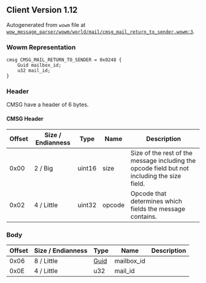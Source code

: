 ## Client Version 1.12

Autogenerated from `wowm` file at [`wow_message_parser/wowm/world/mail/cmsg_mail_return_to_sender.wowm:3`](https://github.com/gtker/wow_messages/tree/main/wow_message_parser/wowm/world/mail/cmsg_mail_return_to_sender.wowm#L3).

### Wowm Representation
```rust,ignore
cmsg CMSG_MAIL_RETURN_TO_SENDER = 0x0248 {
    Guid mailbox_id;
    u32 mail_id;
}
```
### Header
CMSG have a header of 6 bytes.

#### CMSG Header
| Offset | Size / Endianness | Type   | Name   | Description |
| ------ | ----------------- | ------ | ------ | ----------- |
| 0x00   | 2 / Big           | uint16 | size   | Size of the rest of the message including the opcode field but not including the size field.|
| 0x02   | 4 / Little        | uint32 | opcode | Opcode that determines which fields the message contains.|
### Body
| Offset | Size / Endianness | Type | Name | Description |
| ------ | ----------------- | ---- | ---- | ----------- |
| 0x06 | 8 / Little | [Guid](../spec/packed-guid.md) | mailbox_id |  |
| 0x0E | 4 / Little | u32 | mail_id |  |
